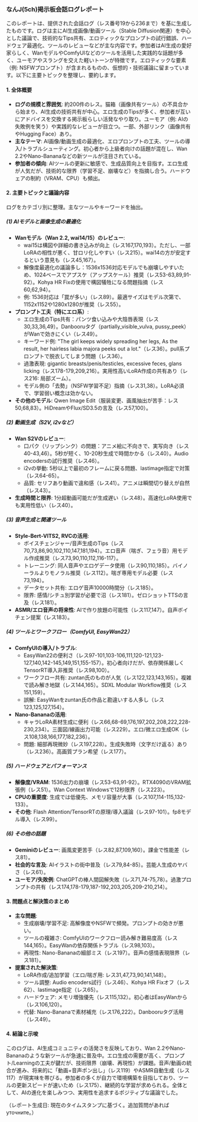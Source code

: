 ### なんJ(5ch)掲示板会話ログレポート

このレポートは、提供された会話ログ（レス番号19から236まで）を基に生成したものです。ログは主にAI生成画像/動画ツール（Stable Diffusion関連）を中心とした議論で、技術的なTips共有、エロティックなプロンプトの試行錯誤、ハードウェア最適化、ツールのレビューなどが主な内容です。参加者はAI生成の愛好家らしく、WanモデルやComfyUIなどのツールを活用した実践的な話題が多く、ユーモアやスラングを交えた軽いトーンが特徴です。エロティックな要素（例: NSFWプロンプト）が含まれるものの、仮想的・技術議論に留まっています。以下に主要トピックを整理し、要約します。

#### 1. 全体概要
- **ログの規模と雰囲気**: 約200件のレス。猫箱（画像共有ツール）の不具合から始まり、AI生成の技術共有が中心。エロ生成のTipsが多く、参加者が互いにアドバイスを交換する掲示板らしい活発なやり取り。ユーモア（例: AIの失敗例を笑う）や実践的なレビューが目立つ。一部、外部リンク（画像共有やHugging Face）あり。
- **主なテーマ**: AI画像/動画生成の最適化、エロプロンプトの工夫、ツールの導入/トラブルシューティング。初心者から上級者向けの話題が混在し、Wan 2.2やNano-Bananaなどの新ツールが注目されている。
- **参加者の傾向**: AIツールの更新に敏感で、生成品質向上を目指す。エロ生成が人気だが、技術的な限界（学習不足、崩壊など）を指摘し合う。ハードウェアの制約（VRAM、CPU）も頻出。

#### 2. 主要トピックと議論内容
ログをカテゴリ別に整理。主なツールやキーワードを抽出。

##### (1) AIモデルと画像生成の最適化
- **Wanモデル（Wan 2.2, wai14/15）のレビュー**:
  - wai15は構図や詳細の書き込みが向上（レス167,170,193）。ただし、一部LoRAの相性が悪く、甘ロリ化しやすい（レス215）。wai14の方が安定するという意見も（レス45,167）。
  - 解像度最適化の議論多し：1536x1536対応モデルでも崩壊しやすいため、1024ベースでアプスケ（アップスケール）推奨（レス53-63,89,91-92）。Kohya HR Fixの使用で構図犠牲になる問題指摘（レス60,62,94）。
  - 例: 1536対応は「罠が多い」（レス89）。最適サイズはモデル次第で、1152x1152や1280x1280が推奨（レス55）。
- **プロンプト工夫（特にエロ系）**:
  - エロ生成のTips共有：パンツ食い込みや大陰唇表現（レス30,33,36,49）。Danbooruタグ（partially_visible_vulva, pussy_peek）がWanで効きにくい（レス49）。
  - キーワード例: "The girl keeps widely spreading her legs, As the result, her hairless labia majora peeks out a lot."（レス36）。pull系プロンプトで脱衣してしまう問題（レス36）。
  - 過激表現: gigantic breasts/penis/testicles, excessive feces, glans licking（レス178-179,209,216）。実用性高いLoRA作成の共有あり（レス216: 局部ズーム）。
  - モデル側の「去勢」（NSFW学習不足）指摘（レス31,38）。LoRA必須で、学習弱い概念は効かない。
- **その他のモデル**: Qwen Image Edit（服装変更、画風抽出が苦手：レス50,68,83）。HiDreamやFlux/SD3.5の言及（レス57,100）。

##### (2) 動画生成（S2V, i2vなど）
- **Wan S2Vのレビュー**:
  - 口パク（リップシンク）の問題：アニメ絵に不向きで、実写向き（レス40-43,46）。5秒が短く、10-20秒生成で時間かかる（レス40）。Audio encodersの試行推奨（レス46）。
  - i2vの挙動: 5秒以上で最初のフレームに戻る問題、lastimage指定で対策（レス64-65）。
  - 品質: セリフあり動画で違和感（レス41）。アニメは瞬間切り替えが自然（レス43）。
- **生成時間と限界**: 1分超動画可能だが生成遅い（レス48）。高速化LoRA使用でも実用性低い（レス40）。

##### (3) 音声生成と関連ツール
- **Style-Bert-VITS2, RVCの活用**:
  - ボイスチェンジャー/音声生成のTips（レス70,73,86,90,102,110,147,181,194）。エロ音声（喘ぎ、フェラ音）用モデル作成推奨（レス73,90,110,112,116-117）。
  - トレーニング: 同人音声やエロゲデータ使用（レス90,110,185）。バイノーラルよりモノラル推奨（レス112）。喘ぎ専用モデル必要（レス73,194）。
  - データセット共有: エロゲ音声10000時間分（レス185）。
  - 限界: 感情/シチュ別学習が必要で沼（レス181）。ゼロショットTTSの言及（レス181）。
- **ASMR/エロ音声の将来性**: AIで作り放題の可能性（レス117,147）。自声ボイチェン提案（レス183）。

##### (4) ツールとワークフロー（ComfyUI, EasyWan22）
- **ComfyUIの導入/トラブル**:
  - EasyWan22の便利さ（レス97-101,103-106,111,120-121,123-127,140,142-145,149,151,155-157）。初心者向けだが、依存関係厳しくTensorRT導入非推奨（レス98,100）。
  - ワークフロー共有: zuntan氏のものが人気（レス122,123,143,165）。複雑で読み解き地獄（レス144,165）。SDXL Modular Workflow推奨（レス151,159）。
  - 誤解: EasyWanをzuntan氏の作品と勘違いする人多し（レス123,125,127,154）。
- **Nano-Bananaの活用**:
  - キャラLoRA素材生成に便利（レス66,68-69,176,197,202,208,222,228-230,234）。三面図/線画出力可能（レス229）。エロ/微エロ生成OK（レス108,138,166,177,182,236）。
  - 問題: 細部再現微妙（レス197,228）。生成失敗時（文字だけ返る）あり（レス236）。高画質プラン希望（レス177）。

##### (5) ハードウェアとパフォーマンス
- **解像度/VRAM**: 1536出力の崩壊（レス53-63,91-92）。RTX4090のVRAM拡張例（レス51）。Wan Context Windowsで12秒限界（レス223）。
- **CPUの重要度**: 生成では低優先、メモリ容量が大事（レス107,114-115,132-133）。
- **その他**: Flash Attention/TensorRTの原理/導入議論（レス97-101）。fp8モデル導入（レス99）。

##### (6) その他の話題
- **Geminiのレビュー**: 画風変更苦手（レス82,87,109,160）。課金で性能差（レス81）。
- **社会的な言及**: AIイラストの街中普及（レス79,84-85）。芸能人生成のヤバさ（レス61）。
- **ユーモア/失敗例**: ChatGPTの棒人間図解失敗（レス71,74-75,78）。過激プロンプトの共有（レス174,178-179,187-192,203,205,209-210,214）。

#### 3. 問題点と解決策のまとめ
- **主な問題**:
  - 生成崩壊/学習不足: 高解像度やNSFWで頻発。プロンプトの効きが悪い。
  - ツールの複雑さ: ComfyUIのワークフロー読み解き難易度高（レス144,165）。EasyWanの依存関係トラブル（レス98,103）。
  - 再現性: Nano-Bananaの細部ミス（レス197）。音声の感情表現限界（レス181）。
- **提案された解決策**:
  - LoRA作成/追加学習（エロ/喘ぎ用: レス31,47,73,90,141,148）。
  - ツール調整: Audio encoders試行（レス46）、Kohya HR Fixオフ（レス62）、lastimage指定（レス65）。
  - ハードウェア: メモリ増強優先（レス115,132）。初心者はEasyWanから（レス106,120）。
  - 代替: Nano-Bananaで素材補充（レス176,222）。Danbooruタグ活用（レス49）。

#### 4. 結論と示唆
このログは、AI生成コミュニティの活発さを反映しており、Wan 2.2やNano-Bananaのような新ツールが急速に普及中。エロ生成の需要が高く、プロンプト/Learningの工夫が鍵だが、技術限界（崩壊、再現性）が課題。音声/動画の統合が進み、将来的に「動画+音声ポン出し」（レス119）やASMR自動生成（レス117）が現実味を帯びる。参加者の多くが自力で環境構築を目指しており、ツールの更新スピードが速いため（レス175）、継続的な学習が求められる。全体として、AIの進化を楽しみつつ、実用性を追求するポジティブな議論でした。

（レポート生成日: 現在のタイムスタンプに基づく。追加質問があれば уточните。）